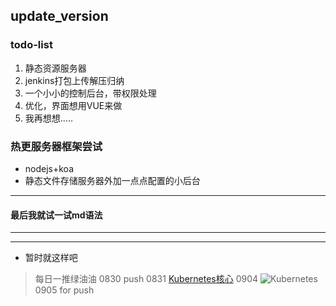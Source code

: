 ## update_version
### todo-list
1. 静态资源服务器
2. jenkins打包上传解压归纳
3. 一个小小的控制后台，带权限处理
4. 优化，界面想用VUE来做
5. 我再想想.....
### 热更服务器框架尝试
* nodejs+koa
* 静态文件存储服务器外加一点点配置的小后台
***
#### 最后我就试一试md语法
---
___
* 暂时就这样吧
> 每日一推绿油油
> 0830 push
> 0831 [Kubernetes核心](http://www.dockone.io/article/932)
> 0904 ![Kubernetes](http://dockone.io/uploads/article/20151230/d56441427680948fb56a00af57bda690.png)
> 0905 for push

